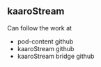## kaaroStream

Can follow the work at
- pod-content github
- kaaroStream github
- kaaroStream bridge github